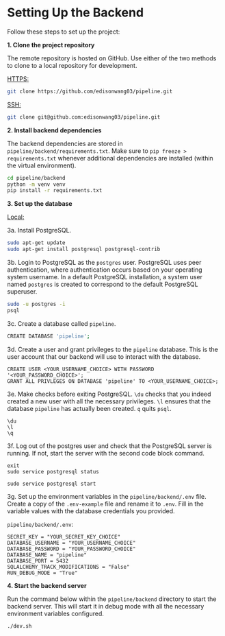 # Setting Up the Backend

Follow these steps to set up the project:

**1. Clone the project repository**

The remote repository is hosted on GitHub. Use either of the two methods to clone to a local repository for development.

<u>HTTPS:</u>

```bash
git clone https://github.com/edisonwang03/pipeline.git
```

<u>SSH:</u>

```bash
git clone git@github.com:edisonwang03/pipeline.git
```

**2. Install backend dependencies**

The backend dependencies are stored in `pipeline/backend/requirements.txt`. Make sure to `pip freeze > requirements.txt` whenever additional dependencies are installed (within the virtual environment).

```bash
cd pipeline/backend
python -m venv venv
pip install -r requirements.txt
```

**3. Set up the database**

<u>Local:</u>
    
3a. Install PostgreSQL.

```bash
sudo apt-get update
sudo apt-get install postgresql postgresql-contrib
```

3b. Login to PostgreSQL as the `postgres` user. PostgreSQL uses peer authentication, where authentication occurs based on your operating system username. In a default PostgreSQL installation, a system user named `postgres` is created to correspond to the default PostgreSQL superuser.

```bash
sudo -u postgres -i
psql
```

3c. Create a database called `pipeline`.

```bash
CREATE DATABASE 'pipeline';
```

3d. Create a user and grant privileges to the `pipeline` database. This is the user account that our backend will use to interact with the database.

```postgresql
CREATE USER <YOUR_USERNAME_CHOICE> WITH PASSWORD '<YOUR_PASSWORD_CHOICE>';
GRANT ALL PRIVLEGES ON DATABASE 'pipeline' TO <YOUR_USERNAME_CHOICE>;
```

3e. Make checks before exiting PostgreSQL. `\du` checks that you indeed created a new user with all the necessary privileges. `\l` ensures that the database `pipeline` has actually been created. `q` quits `psql`.

```postgresql
\du
\l
\q
```

3f. Log out of the postgres user and check that the PostgreSQL server is running. If not, start the server with the second code block command.

```
exit
sudo service postgresql status
```
```
sudo service postgresql start
```

3g. Set up the environment variables in the `pipeline/backend/.env` file. Create a copy of the `.env-example` file and rename it to `.env`. Fill in the variable values with the database credentials you provided.

`pipeline/backend/.env`:
```
SECRET_KEY = "YOUR_SECRET_KEY_CHOICE"
DATABASE_USERNAME = "YOUR_USERNAME_CHOICE"
DATABASE_PASSWORD = "YOUR_PASSWORD_CHOICE"
DATABASE_NAME = "pipeline"
DATABASE_PORT = 5432
SQLALCHEMY_TRACK_MODIFICATIONS = "False"
RUN_DEBUG_MODE = "True"
```

**4. Start the backend server**

Run the command below within the `pipeline/backend` directory to start the backend server. This will start it in debug mode with all the necessary environment variables configured.

```bash
./dev.sh
```
